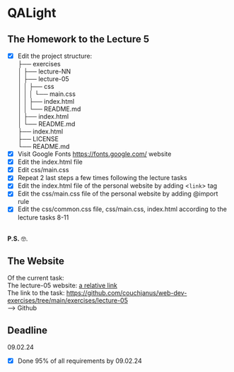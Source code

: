 # QALight
## The Homework to the Lecture 5

- [x] Edit the project structure:<br>
├── exercises<br>
│   ├── lecture-NN<br>
│   ├── lecture-05<br>
│   │   ├── css<br>
│   │   │   └── main.css<br>
│   │   ├── index.html<br>
│   │   └── README.md<br>
│   ├── index.html <br>
│   └── README.md<br>
├── index.html<br>
├── LICENSE<br>
└── README.md<br>
- [x] Visit Google Fonts https://fonts.google.com/ website<br>
- [x] Edit the index.html file <br>
- [x] Edit css/main.css<br>
- [x] Repeat 2 last steps a few times following the lecture tasks<br>
- [x] Edit the index.html file of the personal website by adding <`link`> tag<br>
- [x] Edit the css/main.css file of the personal website by adding @import rule<br>
- [x] Edit the css/common.css file, css/main.css, index.html according to the lecture tasks 8-11
<br><br>

**P.S.** 🤓.

## The Website
Of the current task: <br>
The lecture-05 website: [a relative link](./index.html)<br>
The link to the task: https://github.com/couchjanus/web-dev-exercises/tree/main/exercises/lecture-05
<br />
--> Github

## Deadline
09.02.24 <br />

- [x] Done 95% of all requirements by 09.02.24